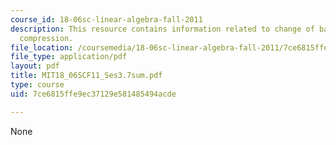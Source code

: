 ```yaml
---
course_id: 18-06sc-linear-algebra-fall-2011
description: This resource contains information related to change of basis; image
  compression.
file_location: /coursemedia/18-06sc-linear-algebra-fall-2011/7ce6815ffe9ec37129e581485494acde_MIT18_06SCF11_Ses3.7sum.pdf
file_type: application/pdf
layout: pdf
title: MIT18_06SCF11_Ses3.7sum.pdf
type: course
uid: 7ce6815ffe9ec37129e581485494acde

---
```

None